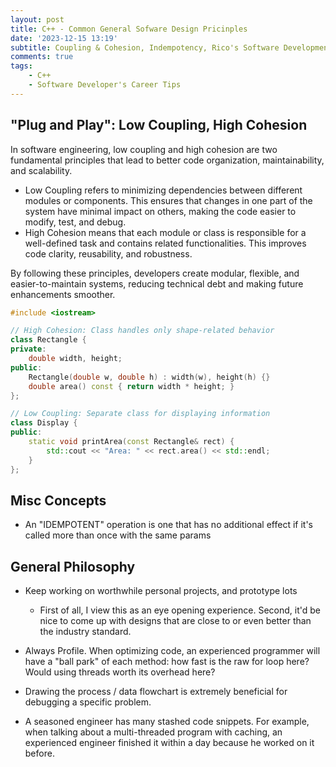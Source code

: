 ```yaml
---
layout: post
title: C++ - Common General Sofware Design Pricinples
date: '2023-12-15 13:19'
subtitle: Coupling & Cohesion, Indempotency, Rico's Software Development Philosophy
comments: true
tags:
    - C++
    - Software Developer's Career Tips
---
```


## "Plug and Play": Low Coupling, High Cohesion
 
In software engineering, low coupling and high cohesion are two fundamental principles that lead to better code organization, maintainability, and scalability.

- Low Coupling refers to minimizing dependencies between different modules or components. This ensures that changes in one part of the system have minimal impact on others, making the code easier to modify, test, and debug.
- High Cohesion means that each module or class is responsible for a well-defined task and contains related functionalities. This improves code clarity, reusability, and robustness.

By following these principles, developers create modular, flexible, and easier-to-maintain systems, reducing technical debt and making future enhancements smoother.



```cpp
#include <iostream>

// High Cohesion: Class handles only shape-related behavior
class Rectangle {
private:
    double width, height;
public:
    Rectangle(double w, double h) : width(w), height(h) {}
    double area() const { return width * height; }
};

// Low Coupling: Separate class for displaying information
class Display {
public:
    static void printArea(const Rectangle& rect) {
        std::cout << "Area: " << rect.area() << std::endl;
    }
};
```

## Misc Concepts

- An "IDEMPOTENT" operation is one that has no additional effect if it's called more than once with the same params

## General Philosophy

- Keep working on worthwhile personal projects, and prototype lots
    - First of all, I view this as an eye opening experience. Second, it'd be nice to come up with designs that are close to or even better than the industry standard.
- Always Profile. When optimizing code, an experienced programmer will have a "ball park" of each method: how fast is the raw for loop here? Would using threads worth its overhead here?
    
- Drawing the process / data flowchart is extremely beneficial for debugging a specific problem. 
- A seasoned engineer has many stashed code snippets. For example, when talking about a multi-threaded program with caching, an experienced engineer finished it within a day because he worked on it before.
